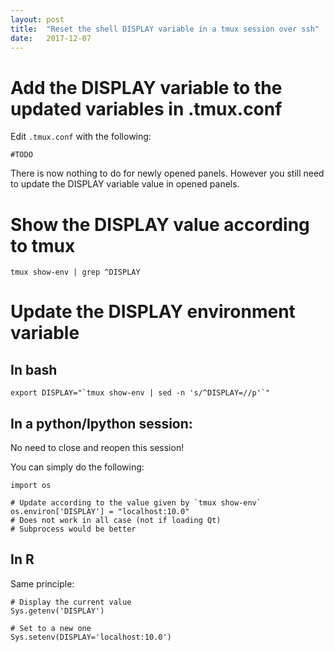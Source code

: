 ```yaml
---
layout: post
title:  "Reset the shell DISPLAY variable in a tmux session over ssh"
date:   2017-12-07
---
```


# Add the DISPLAY variable to the updated variables in .tmux.conf

Edit `.tmux.conf` with the following:

    #TODO

There is now nothing to do for newly opened panels. However you still need to
update the DISPLAY variable value in opened panels.

# Show the DISPLAY value according to tmux

    tmux show-env | grep ^DISPLAY

# Update the DISPLAY environment variable

## In bash

    export DISPLAY="`tmux show-env | sed -n 's/^DISPLAY=//p'`"

## In a python/Ipython session:

No need to close and reopen this session!

You can simply do the following:

    import os

    # Update according to the value given by `tmux show-env`
    os.environ['DISPLAY'] = "localhost:10.0"
    # Does not work in all case (not if loading Qt)
    # Subprocess would be better

## In R

Same principle:

    # Display the current value
    Sys.getenv('DISPLAY')

    # Set to a new one
    Sys.setenv(DISPLAY='localhost:10.0')
